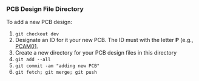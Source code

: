 ### PCB Design File Directory

To add a new PCB design:

1. `git checkout dev`
1. Designate an ID for it your new PCB. The ID must with the letter **P** (e.g., [PCAM01](../../../wiki/PCAM01).
1. Create a new directory for your PCB design files in this directory
1. `git add --all`
1. `git commit -am "adding new PCB"`
1. `git fetch; git merge; git push`
